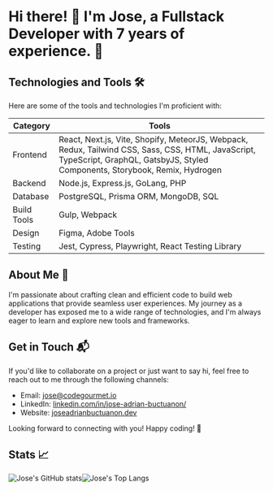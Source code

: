 # Hi there! 👋 I'm Jose, a Fullstack Developer with 7 years of experience. 🚀

## Technologies and Tools 🛠️

Here are some of the tools and technologies I'm proficient with:

| Category           | Tools                                             |
| ------------------ | ------------------------------------------------- |
| Frontend           | React, Next.js, Vite, Shopify, MeteorJS, Webpack, Redux, Tailwind CSS, Sass, CSS, HTML, JavaScript, TypeScript, GraphQL, GatsbyJS, Styled Components, Storybook, Remix, Hydrogen |
| Backend            | Node.js, Express.js, GoLang, PHP                               |
| Database           | PostgreSQL, Prisma ORM, MongoDB, SQL                                       |
| Build Tools        | Gulp, Webpack                                    |
| Design             | Figma, Adobe Tools                                |
| Testing            | Jest, Cypress, Playwright, React Testing Library                         |

## About Me 💬

I'm passionate about crafting clean and efficient code to build web applications that provide seamless user experiences. My journey as a developer has exposed me to a wide range of technologies, and I'm always eager to learn and explore new tools and frameworks.


## Get in Touch 📬

If you'd like to collaborate on a project or just want to say hi, feel free to reach out to me through the following channels:

- Email: [jose@codegourmet.io](mailto:jose@codegourmet.io)
- LinkedIn: [linkedin.com/in/jose-adrian-buctuanon/](https://www.linkedin.com/in/jose-adrian-buctuanon/)
- Website: [joseadrianbuctuanon.dev](https://joseadrianbuctuanon.dev)

Looking forward to connecting with you! Happy coding! 🚀

## Stats 📈

![Jose's GitHub stats](https://github-readme-stats.vercel.app/api?username=jose-codegourmet&show=reviews&show_icons=true&theme=dracula)![Jose's Top Langs](https://github-readme-stats.vercel.app/api/top-langs/?username=jose-codegourmet&layout=compact&theme=dracula)



